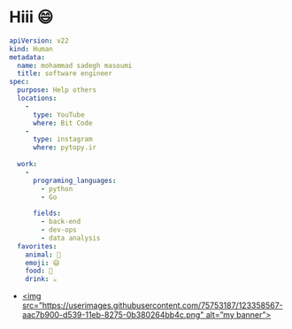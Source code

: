 # Hiii 😄

```yaml
apiVersion: v22
kind: Human
metadata:
  name: mohammad sadegh masoumi
  title: software engineer
spec:
  purpose: Help others
  locations:
    - 
      type: YouTube
      where: Bit Code
    - 
      type: instagram
      where: pytopy.ir
  
  work:
    -
      programing_languages:
        - python
        - Go
        
      fields:
        - back-end
        - dev-ops
        - data analysis
  favorites:
    animal: 🐶
    emoji: 😄
    food: 🥩
    drink: ☕️
```

- [<img src=”https://userimages.githubusercontent.com/75753187/123358567-aac7b900-d539-11eb-8275-0b380264bb4c.png" alt=”my banner”>](https://www.linkedin.com/in/sadegh-masoumi/)

